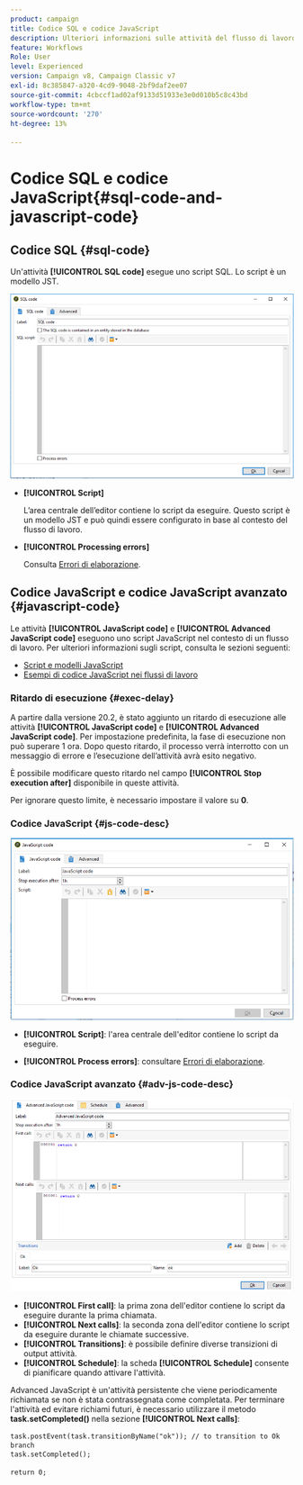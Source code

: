 ```yaml
---
product: campaign
title: Codice SQL e codice JavaScript
description: Ulteriori informazioni sulle attività del flusso di lavoro dei codici SQL e JavaScript
feature: Workflows
Role: User
level: Experienced
version: Campaign v8, Campaign Classic v7
exl-id: 8c385847-a320-4cd9-9048-2bf9daf2ee07
source-git-commit: 4cbccf1ad02af9133d51933e3e0d010b5c8c43bd
workflow-type: tm+mt
source-wordcount: '270'
ht-degree: 13%

---
```


# Codice SQL e codice JavaScript{#sql-code-and-javascript-code}



## Codice SQL {#sql-code}

Un&#39;attività **[!UICONTROL SQL code]** esegue uno script SQL. Lo script è un modello JST.

![](assets/sql_code.png)

* **[!UICONTROL Script]**

  L’area centrale dell’editor contiene lo script da eseguire. Questo script è un modello JST e può quindi essere configurato in base al contesto del flusso di lavoro.

* **[!UICONTROL Processing errors]**

  Consulta [Errori di elaborazione](monitor-workflow-execution.md#processing-errors).

## Codice JavaScript e codice JavaScript avanzato {#javascript-code}

Le attività **[!UICONTROL JavaScript code]** e **[!UICONTROL Advanced JavaScript code]** eseguono uno script JavaScript nel contesto di un flusso di lavoro. Per ulteriori informazioni sugli script, consulta le sezioni seguenti:

* [Script e modelli JavaScript](javascript-scripts-and-templates.md)
* [Esempi di codice JavaScript nei flussi di lavoro](javascript-in-workflows.md)

### Ritardo di esecuzione {#exec-delay}

A partire dalla versione 20.2, è stato aggiunto un ritardo di esecuzione alle attività **[!UICONTROL JavaScript code]** e **[!UICONTROL Advanced JavaScript code]**. Per impostazione predefinita, la fase di esecuzione non può superare 1 ora. Dopo questo ritardo, il processo verrà interrotto con un messaggio di errore e l’esecuzione dell’attività avrà esito negativo.

È possibile modificare questo ritardo nel campo **[!UICONTROL Stop execution after]** disponibile in queste attività.

Per ignorare questo limite, è necessario impostare il valore su **0**.

### Codice JavaScript {#js-code-desc}

![](assets/javascript_code.png)

* **[!UICONTROL Script]**: l&#39;area centrale dell&#39;editor contiene lo script da eseguire.

* **[!UICONTROL Process errors]**: consultare [Errori di elaborazione](monitor-workflow-execution.md#processing-errors).

### Codice JavaScript avanzato {#adv-js-code-desc}

![](assets/advanced_javascript_code.png)

* **[!UICONTROL First call]**: la prima zona dell&#39;editor contiene lo script da eseguire durante la prima chiamata.
* **[!UICONTROL Next calls]**: la seconda zona dell&#39;editor contiene lo script da eseguire durante le chiamate successive.
* **[!UICONTROL Transitions]**: è possibile definire diverse transizioni di output attività.
* **[!UICONTROL Schedule]**: la scheda **[!UICONTROL Schedule]** consente di pianificare quando attivare l&#39;attività.

Advanced JavaScript è un&#39;attività persistente che viene periodicamente richiamata se non è stata contrassegnata come completata. Per terminare l&#39;attività ed evitare richiami futuri, è necessario utilizzare il metodo **task.setCompleted()** nella sezione **[!UICONTROL Next calls]**:

```
task.postEvent(task.transitionByName("ok")); // to transition to Ok branch
task.setCompleted();

return 0;
```
